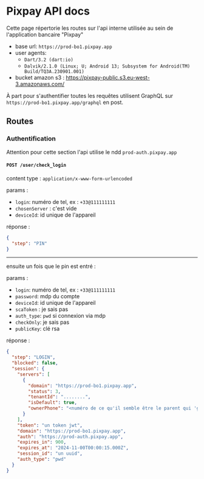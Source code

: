 # Pixpay API docs

Cette page répertorie les routes sur l'api interne utilisée au sein de l'application bancaire "Pixpay"

* base url: `https://prod-bo1.pixpay.app`
* user agents: 
  * `Dart/3.2 (dart:io)`
  * `Dalvik/2.1.0 (Linux; U; Android 13; Subsystem for Android(TM) Build/TQ3A.230901.001)`
* bucket amazon s3 : https://pixpay-public.s3.eu-west-3.amazonaws.com/

À part pour s'authentifier toutes les requêtes utilisent GraphQL sur `https://prod-bo1.pixpay.app/graphql` en post.

## Routes

### Authentification

Attention pour cette section l'api utilise le ndd `prod-auth.pixpay.app`

#### `POST /user/check_login`

content type : `application/x-www-form-urlencoded`

params :
* ``login``: numéro de tel, ex : `+33@111111111`
* ``chosenServer`` : c'est vide
* `deviceId`: id unique de l'appareil

réponse :
```json
{
  "step": "PIN"
}
```

---

ensuite un fois que le pin est entré :

params :
* ``login``: numéro de tel, ex : `+33@111111111`
* `password`: mdp du compte
* `deviceId`: id unique de l'appareil
* `scaToken` : je sais pas
* `auth_type`: `pwd` si connexion via mdp
* `checkOnly`: je sais pas
* `publicKey`: clé rsa

réponse : 
```json
{
  "step": "LOGIN",
  "blocked": false,
  "session": {
    "servers": [
      {
        "domain": "https://prod-bo1.pixpay.app",
        "status": 3,
        "tenantId": "........",
        "isDefault": true,
        "ownerPhone": "<numéro de ce qu'il semble être le parent qui 'gère' le compte>"
      }
    ],
    "token": "un token jwt",
    "domain": "https://prod-bo1.pixpay.app",
    "auth": "https://prod-auth.pixpay.app",
    "expires_in": 900,
    "expires_at": "2024-11-00T00:00:15.000Z",
    "session_id": "un uuid",
    "auth_type": "pwd"
  }
}
```

### 
